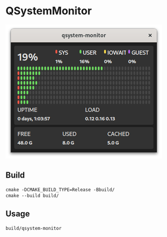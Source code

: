 # QSystemMonitor

![alt text](pic1.png "Screenshot")

## Build
```
cmake -DCMAKE_BUILD_TYPE=Release -Bbuild/
cmake --build build/
```

## Usage
```
build/qsystem-monitor
```
